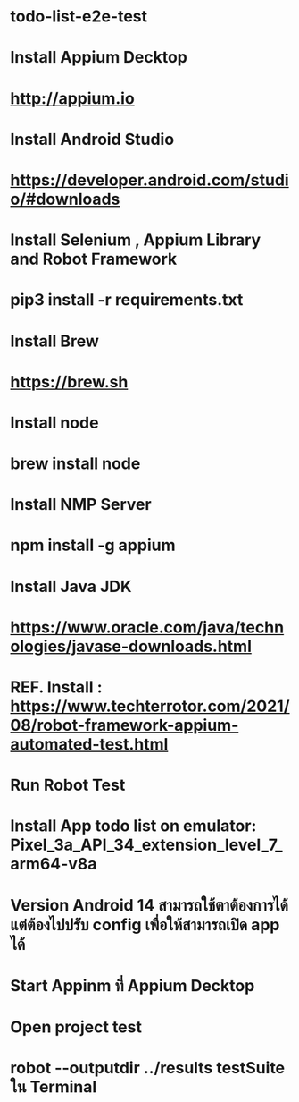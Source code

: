 # todo-list-e2e-test

# Install Appium Decktop
# http://appium.io

# Install Android Studio
# https://developer.android.com/studio/#downloads

# Install Selenium , Appium Library and Robot Framework 
# pip3 install -r requirements.txt

# Install Brew
# https://brew.sh

# Install node
# brew install node

# Install NMP Server
# npm install -g appium

# Install Java JDK
# https://www.oracle.com/java/technologies/javase-downloads.html

# REF. Install : https://www.techterrotor.com/2021/08/robot-framework-appium-automated-test.html

# Run Robot Test 
# Install App todo list on emulator: Pixel_3a_API_34_extension_level_7_arm64-v8a
# Version Android 14 สามารถใช้ตาต้องการได้แต่ต้องไปปรับ config เพื่อให้สามารถเปิด app ได้
# Start Appinm ที่ Appium Decktop
# Open project test
# robot --outputdir ../results testSuite ใน Terminal 